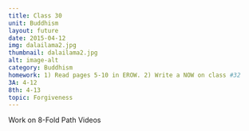 ```yaml
---
title: Class 30
unit: Buddhism
layout: future
date: 2015-04-12
img: dalailama2.jpg
thumbnail: dalailama2.jpg
alt: image-alt
category: Buddhism
homework: 1) Read pages 5-10 in EROW. 2) Write a NOW on class #32 
3A: 4-12
8th: 4-13 
topic: Forgiveness
---
```


Work on 8-Fold Path Videos



